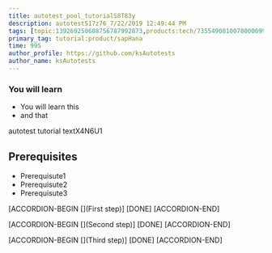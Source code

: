 ```yaml
---
title: autotest_pool_tutorialS8T83y
description: autotest517z76_7/22/2019 12:49:44 PM
tags: [topic:139269250608756787992873,products:tech/73554900100700000996,tutorial:experience/advanced]
primary_tag: tutorial:product/sapHana
time: 995
author_profile: https://github.com/ksAutotests
author_name: ksAutotests
---
```

### You will learn
- You will learn this
- and that

autotest tutorial textX4N6U1

## Prerequisites
- Prerequisute1
- Prerequisute2
- Prerequisute3

[ACCORDION-BEGIN [](First step)]
[DONE]
[ACCORDION-END]

[ACCORDION-BEGIN [](Second step)]
[DONE]
[ACCORDION-END]

[ACCORDION-BEGIN [](Third step)]
[DONE]
[ACCORDION-END]

